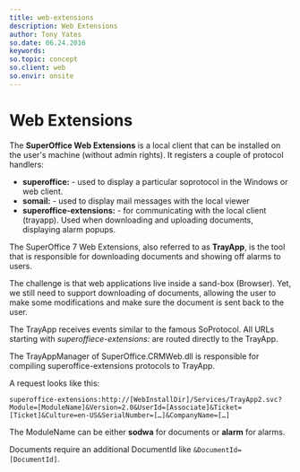 ```yaml
---
title: web-extensions
description: Web Extensions
author: Tony Yates
so.date: 06.24.2016
keywords:
so.topic: concept
so.client: web
so.envir: onsite
---
```


# Web Extensions

The **SuperOffice Web Extensions** is a local client that can be installed on the user's machine (without admin rights). It registers a couple of protocol handlers:

* **superoffice:** - used to display a particular soprotocol in the Windows or web client.
* **somail:** - used to display mail messages with the local viewer
* **superoffice-extensions:** - for communicating with the local client (trayapp). Used when downloading and uploading documents, displaying alarm popups.

The SuperOffice 7 Web Extensions, also referred to as **TrayApp**, is the tool that is responsible for downloading documents and showing off alarms to users.

The challenge is that web applications live inside a sand-box (Browser). Yet, we still need to support downloading of documents, allowing the user to make some modifications and make sure the document is sent back to the user.

The TrayApp receives events similar to the famous SoProtocol. All URLs starting with *superoffiece-extensions:* are routed directly to the TrayApp.

The TrayAppManager of SuperOffice.CRMWeb.dll is responsible for compiling superoffice-extensions protocols to TrayApp.

A request looks like this:

`superoffice-extensions:http://[WebInstallDir]/Services/TrayApp2.svc?Module=[ModuleName]&Version=2.0&UserId=[Associate]&Ticket=[Ticket]&Culture=en-US&SerialNumber=[…]&CompanyName=[…]`

The ModuleName can be either **sodwa** for documents or **alarm** for alarms.

Documents require an additional DocumentId like `&DocumentId=[DocumentId]`.
